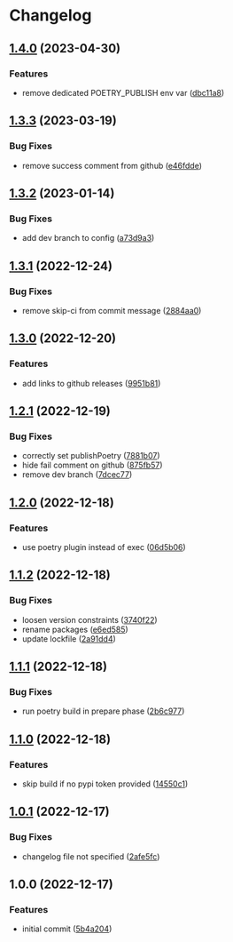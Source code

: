 # Changelog

## [1.4.0](https://github.com/cihelper/semanticrelease-preset-poetry/compare/v1.3.3...v1.4.0) (2023-04-30)


### Features

* remove dedicated POETRY_PUBLISH env var ([dbc11a8](https://github.com/cihelper/semanticrelease-preset-poetry/commit/dbc11a82f67fea9336a6db6634c280069f3b7d6a))

## [1.3.3](https://github.com/cihelper/semanticrelease-preset-poetry/compare/v1.3.2...v1.3.3) (2023-03-19)


### Bug Fixes

* remove success comment from github ([e46fdde](https://github.com/cihelper/semanticrelease-preset-poetry/commit/e46fdde29ffa4f7e37e02d5600116f897c46459d))

## [1.3.2](https://github.com/cihelper/semanticrelease-preset-poetry/compare/v1.3.1...v1.3.2) (2023-01-14)


### Bug Fixes

* add dev branch to config ([a73d9a3](https://github.com/cihelper/semanticrelease-preset-poetry/commit/a73d9a378015d719bf24d24c1adca59b8495743b))

## [1.3.1](https://github.com/cihelper/semanticrelease-preset-poetry/compare/v1.3.0...v1.3.1) (2022-12-24)


### Bug Fixes

* remove skip-ci from commit message ([2884aa0](https://github.com/cihelper/semanticrelease-preset-poetry/commit/2884aa0c45c14a505a7e71773fa94cc5914f258b))

## [1.3.0](https://github.com/cihelper/semanticrelease-preset-poetry/compare/v1.2.1...v1.3.0) (2022-12-20)


### Features

* add links to github releases ([9951b81](https://github.com/cihelper/semanticrelease-preset-poetry/commit/9951b81a13598b0ff3cd848783858d9452a85d3d))

## [1.2.1](https://github.com/cihelper/semanticrelease-preset-poetry/compare/v1.2.0...v1.2.1) (2022-12-19)


### Bug Fixes

* correctly set publishPoetry ([7881b07](https://github.com/cihelper/semanticrelease-preset-poetry/commit/7881b079b0ff0c98ea613585c6a39b3c5e3310b6))
* hide fail comment on github ([875fb57](https://github.com/cihelper/semanticrelease-preset-poetry/commit/875fb57b2c8d8022179f33c72bedcb0be01239ee))
* remove dev branch ([7dcec77](https://github.com/cihelper/semanticrelease-preset-poetry/commit/7dcec77b9787e88459f45c3610c7e4113d90e052))

## [1.2.0](https://github.com/cihelper/semanticrelease-preset-poetry/compare/v1.1.2...v1.2.0) (2022-12-18)


### Features

* use poetry plugin instead of exec ([06d5b06](https://github.com/cihelper/semanticrelease-preset-poetry/commit/06d5b062ea7c6dae2152fe0ec670b1742d75e599))

## [1.1.2](https://github.com/cihelper/semanticrelease-preset-poetry/compare/v1.1.1...v1.1.2) (2022-12-18)


### Bug Fixes

* loosen version constraints ([3740f22](https://github.com/cihelper/semanticrelease-preset-poetry/commit/3740f2292ce4add0ab209126739ec8186ad51bf3))
* rename packages ([e6ed585](https://github.com/cihelper/semanticrelease-preset-poetry/commit/e6ed585a58c4422697f7c3728f1fe54f25ab8839))
* update lockfile ([2a91dd4](https://github.com/cihelper/semanticrelease-preset-poetry/commit/2a91dd47ef57e79a8aaa6b82bfe0bdc11121dac2))

## [1.1.1](https://github.com/cihelper/semanticrelease-preset-poetry/compare/v1.1.0...v1.1.1) (2022-12-18)

### Bug Fixes

- run poetry build in prepare phase ([2b6c977](https://github.com/cihelper/semanticrelease-preset-poetry/commit/2b6c9778eea8f230ceb4d810256888a0b68a5a7f))

## [1.1.0](https://github.com/cihelper/semanticrelease-preset-poetry/compare/v1.0.1...v1.1.0) (2022-12-18)

### Features

- skip build if no pypi token provided ([14550c1](https://github.com/cihelper/semanticrelease-preset-poetry/commit/14550c1e0d5c992ea5aabf7d6321b92d619068e7))

## [1.0.1](https://github.com/cihelper/semanticrelease-preset-poetry/compare/v1.0.0...v1.0.1) (2022-12-17)

### Bug Fixes

- changelog file not specified ([2afe5fc](https://github.com/cihelper/semanticrelease-preset-poetry/commit/2afe5fc712f92e9e40288093c1942b8f711a7cc6))

## 1.0.0 (2022-12-17)

### Features

- initial commit ([5b4a204](https://github.com/cihelper/semanticrelease-preset-poetry/commit/5b4a204e016a8c7f447b82c788a64640987e50a7))
